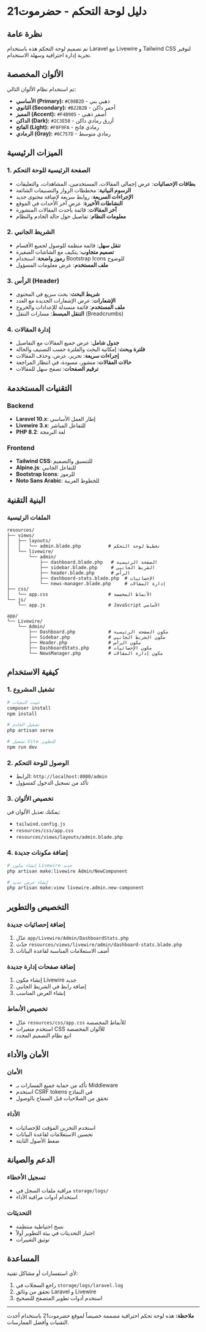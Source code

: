 # دليل لوحة التحكم - حضرموت21

## نظرة عامة
تم تصميم لوحة التحكم هذه باستخدام Laravel مع Livewire و Tailwind CSS لتوفير تجربة إدارة احترافية وسهلة الاستخدام.

## الألوان المخصصة
تم استخدام نظام الألوان التالي:
- **الأساسي (Primary):** `#C08B2D` - ذهبي بني
- **الثانوي (Secondary):** `#B22B2B` - أحمر داكن  
- **المميز (Accent):** `#F4B905` - أصفر ذهبي
- **الداكن (Dark):** `#2C3E50` - أزرق رمادي داكن
- **الفاتح (Light):** `#F8F9FA` - رمادي فاتح
- **الرمادي (Gray):** `#6C757D` - رمادي متوسط

## الميزات الرئيسية

### 1. الصفحة الرئيسية للوحة التحكم
- **بطاقات الإحصائيات**: عرض إجمالي المقالات، المستخدمين، المشاهدات، والتعليقات
- **الرسوم البيانية**: مخططات الزوار والتصنيفات الشائعة
- **الإجراءات السريعة**: روابط سريعة لإضافة محتوى جديد
- **النشاطات الأخيرة**: عرض آخر الأحداث في الموقع
- **آخر المقالات**: قائمة بأحدث المقالات المنشورة
- **معلومات النظام**: تفاصيل حول حالة الخادم والنظام

### 2. الشريط الجانبي
- **تنقل سهل**: قائمة منظمة للوصول لجميع الأقسام
- **تصميم متجاوب**: يتكيف مع الشاشات الصغيرة
- **رموز واضحة**: استخدام Bootstrap Icons للوضوح
- **ملف المستخدم**: عرض معلومات المسؤول

### 3. الرأس (Header)
- **شريط البحث**: بحث سريع في المحتوى
- **الإشعارات**: عرض الإشعارات الجديدة مع العدد
- **ملف المستخدم**: قائمة منسدلة للإعدادات والخروج
- **التنقل المبسط**: مسارات التنقل (Breadcrumbs)

### 4. إدارة المقالات
- **جدول شامل**: عرض جميع المقالات مع التفاصيل
- **فلترة وبحث**: إمكانية البحث والفلترة حسب التصنيف والحالة
- **إجراءات سريعة**: تحرير، عرض، وحذف المقالات
- **حالات المقالات**: منشور، مسودة، في انتظار المراجعة
- **ترقيم الصفحات**: تصفح سهل للمقالات

## التقنيات المستخدمة

### Backend
- **Laravel 10.x**: إطار العمل الأساسي
- **Livewire 3.x**: للتفاعل المباشر
- **PHP 8.2**: لغة البرمجة

### Frontend
- **Tailwind CSS**: للتنسيق والتصميم
- **Alpine.js**: للتفاعل الجانبي
- **Bootstrap Icons**: للرموز
- **Noto Sans Arabic**: للخطوط العربية

## البنية التقنية

### الملفات الرئيسية
```
resources/
├── views/
│   ├── layouts/
│   │   └── admin.blade.php          # تخطيط لوحة التحكم
│   └── livewire/
│       └── admin/
│           ├── dashboard.blade.php   # الصفحة الرئيسية
│           ├── sidebar.blade.php     # الشريط الجانبي
│           ├── header.blade.php      # الرأس
│           ├── dashboard-stats.blade.php  # الإحصائيات
│           └── news-manager.blade.php     # إدارة المقالات
├── css/
│   └── app.css                      # الأنماط المخصصة
└── js/
    └── app.js                       # JavaScript الأساسي

app/
└── Livewire/
    └── Admin/
        ├── Dashboard.php            # مكون الصفحة الرئيسية
        ├── Sidebar.php              # مكون الشريط الجانبي
        ├── Header.php               # مكون الرأس
        ├── DashboardStats.php       # مكون الإحصائيات
        └── NewsManager.php          # مكون إدارة المقالات
```

## كيفية الاستخدام

### 1. تشغيل المشروع
```bash
# تثبيت التبعيات
composer install
npm install

# تشغيل الخادم
php artisan serve

# تشغيل Vite للتطوير
npm run dev
```

### 2. الوصول للوحة التحكم
- الرابط: `http://localhost:8000/admin`
- تأكد من تسجيل الدخول كمسؤول

### 3. تخصيص الألوان
يمكنك تعديل الألوان في:
- `tailwind.config.js`
- `resources/css/app.css`
- `resources/views/layouts/admin.blade.php`

### 4. إضافة مكونات جديدة
```bash
# إنشاء مكون Livewire جديد
php artisan make:livewire Admin/NewComponent

# إنشاء عرض جديد
php artisan make:view livewire.admin.new-component
```

## التخصيص والتطوير

### إضافة إحصائيات جديدة
1. عدّل `app/Livewire/Admin/DashboardStats.php`
2. حدّث `resources/views/livewire/admin/dashboard-stats.blade.php`
3. أضف الاستعلامات المناسبة لقاعدة البيانات

### إضافة صفحات إدارة جديدة
1. إنشاء مكون Livewire جديد
2. إضافة رابط في الشريط الجانبي
3. إنشاء العرض المناسب

### تخصيص الأنماط
- عدّل `resources/css/app.css` للأنماط المخصصة
- استخدم متغيرات CSS للألوان المخصصة
- اتبع نظام التصميم المحدد

## الأمان والأداء

### الأمان
- تأكد من حماية جميع المسارات بـ Middleware
- استخدم CSRF tokens في النماذج
- تحقق من الصلاحيات قبل السماح بالوصول

### الأداء
- استخدم التخزين المؤقت للإحصائيات
- تحسين الاستعلامات لقاعدة البيانات
- ضغط الأصول الثابتة

## الدعم والصيانة

### تسجيل الأخطاء
- مراقبة ملفات السجل في `storage/logs/`
- استخدام أدوات مراقبة الأداء

### التحديثات
- نسخ احتياطية منتظمة
- اختبار التحديثات في بيئة التطوير أولاً
- توثيق التغييرات

## المساعدة

لأي استفسارات أو مشاكل تقنية:
1. راجع السجلات في `storage/logs/laravel.log`
2. تحقق من وثائق Laravel و Livewire
3. استخدم أدوات تطوير المتصفح للتصحيح

---

**ملاحظة:** هذه لوحة تحكم احترافية مصممة خصيصاً لموقع حضرموت21 باستخدام أحدث التقنيات وأفضل الممارسات.